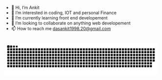- 👋 Hi, I’m Ankit
- 👀 I’m interested in coding, IOT and personal Finance
- 🌱 I’m currently learning front end developement
- 💞️ I’m looking to collaborate on anything web developement 
- 📫 How to reach me dasankit1998.20@gmail.com



<br clear="both">

<img src="https://raw.githubusercontent.com/FireBird1998/FireBird1998/output/snake.svg" alt="Snake animation" />

###
<!---
FireBird1998/FireBird1998 is a ✨ special ✨ repository because its `README.md` (this file) appears on your GitHub profile.
You can click the Preview link to take a look at your changes.
--->
